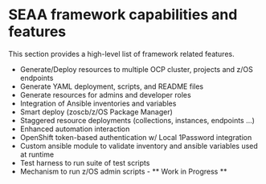 <!-- #
# Copyright 2023 IBM Inc. All rights reserved
# SPDX-License-Identifier: Apache2.0
# -->

# SEAA framework capabilities and features
This section provides a high-level list of framework related features.

- Generate/Deploy resources to multiple OCP cluster, projects and z/OS endpoints
- Generate YAML deployment, scripts, and README files
- Generate resources for admins and developer roles
- Integration of Ansible inventories and variables
- Smart deploy (zoscb/z/OS Package Manager)
- Staggered resource deployments (collections, instances, endpoints …)
- Enhanced automation interaction
- OpenShift token-based authentication w/ Local 1Password integration
- Custom ansible module to validate inventory and ansible variables used at runtime
- Test harness to run suite of test scripts
- Mechanism to run z/OS admin scripts - ** Work in Progress **


